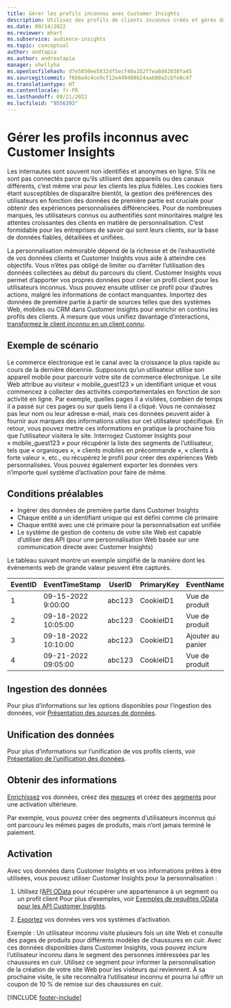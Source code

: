 ```yaml
---
title: Gérer les profils inconnus avec Customer Insights
description: Utilisez des profils de clients inconnus créés et gérés dans Dynamics 365 Customer Insights.
ms.date: 09/14/2022
ms.reviewer: mhart
ms.subservice: audience-insights
ms.topic: conceptual
author: andtapia
ms.author: andreatapia
manager: shellyha
ms.openlocfilehash: d7e5050ee5832df5ecf40a352f7ea8d42830fa45
ms.sourcegitcommit: f6b6a4c4ce9cf12e449488b24aab80a2cbfe0c47
ms.translationtype: HT
ms.contentlocale: fr-FR
ms.lasthandoff: 09/21/2022
ms.locfileid: "9556393"
---
```

# <a name="manage-unknown-profiles-with-customer-insights"></a>Gérer les profils inconnus avec Customer Insights

Les internautes sont souvent non identifiés et anonymes en ligne. S’ils ne sont pas connectés parce qu’ils utilisent des appareils ou des canaux différents, c’est même vrai pour les clients les plus fidèles. Les cookies tiers étant susceptibles de disparaître bientôt, la gestion des préférences des utilisateurs en fonction des données de première partie est cruciale pour obtenir des expériences personnalisées différenciées. Pour de nombreuses marques, les utilisateurs connus ou authentifiés sont minoritaires malgré les attentes croissantes des clients en matière de personnalisation. C’est formidable pour les entreprises de savoir qui sont leurs clients, sur la base de données fiables, détaillées et unifiées.

La personnalisation mémorable dépend de la richesse et de l’exhaustivité de vos données clients et Customer Insights vous aide à atteindre ces objectifs. Vous n’êtes pas obligé de limiter ou d’arrêter l’utilisation des données collectées au début du parcours du client. Customer Insights vous permet d’apporter vos propres données pour créer un profil client pour les utilisateurs inconnus. Vous pouvez ensuite utiliser ce profil pour d’autres actions, malgré les informations de contact manquantes. Importez des données de première partie à partir de sources telles que des systèmes Web, mobiles ou CRM dans Customer Insights pour enrichir en continu les profils des clients. À mesure que vous unifiez davantage d’interactions, [transformez le client *inconnu* en un client *connu*](unknown-to-known.md).

## <a name="sample-scenario"></a>Exemple de scénario

Le commerce électronique est le canal avec la croissance la plus rapide au cours de la dernière décennie. Supposons qu’un utilisateur utilise son appareil mobile pour parcourir votre site de commerce électronique. Le site Web attribue au visiteur « mobile_guest123 » un identifiant unique et vous commencez à collecter des activités comportementales en fonction de son activité en ligne. Par exemple, quelles pages il a visitées, combien de temps il a passé sur ces pages ou sur quels liens il a cliqué. Vous ne connaissez pas leur nom ou leur adresse e-mail, mais ces données peuvent aider à fournir aux marques des informations utiles sur cet utilisateur spécifique. En retour, vous pouvez mettre ces informations en pratique la prochaine fois que l’utilisateur visitera le site. Interrogez Customer Insights pour « mobile_guest123 » pour récupérer la liste des segments de l’utilisateur, tels que « organiques », « clients mobiles en précommande », « clients à forte valeur », etc., ou récupérez le profil pour créer des expériences Web personnalisées. Vous pouvez également exporter les données vers n’importe quel système d’activation pour faire de même.

## <a name="prerequisites"></a>Conditions préalables

- Ingérer des données de première partie dans Customer Insights
- Chaque entité a un identifiant unique qui est défini comme clé primaire
- Chaque entité avec une clé primaire pour la personnalisation est unifiée
- Le système de gestion de contenu de votre site Web est capable d’utiliser des API (pour une personnalisation Web basée sur une communication directe avec Customer Insights)

Le tableau suivant montre un exemple simplifié de la manière dont les événements web de grande valeur peuvent être capturés.

|EventID|EventTimeStamp|UserID|PrimaryKey|EventName|
|--|--|--|--|--|
|1|09-15-2022 9:00:00|abc123|CookieID1|Vue de produit|
|2|09-18-2022 10:05:00|abc123|CookieID1|Vue de produit|
|3|09-18-2022 10:10:00|abc123|CookieID1|Ajouter au panier|
|4|09-21-2022 09:05:00|abc123|CookieID1|Vue de produit|

## <a name="data-ingestion"></a>Ingestion des données

Pour plus d’informations sur les options disponibles pour l’ingestion des données, voir [Présentation des sources de données](data-sources.md).

## <a name="data-unification"></a>Unification des données

Pour plus d’informations sur l’unification de vos profils clients, voir [Présentation de l’unification des données](data-unification.md).

## <a name="get-insights"></a>Obtenir des informations

[Enrichissez](enrichment-hub.md) vos données, créez des [mesures](measures.md) et créez des [segments](segments.md) pour une activation ultérieure.

Par exemple, vous pouvez créer des segments d’utilisateurs inconnus qui ont parcouru les mêmes pages de produits, mais n’ont jamais terminé le paiement.

## <a name="activation"></a>Activation

Avec vos données dans Customer Insights et vos informations prêtes à être utilisées, vous pouvez utiliser Customer Insights pour la personnalisation :

1. Utilisez l’[API OData](apis.md) pour récupérer une appartenance à un segment ou un profil client Pour plus d’exemples, voir [Exemples de requêtes OData pour les API Customer Insights](odata-examples.md).

1. [Exportez](export-destinations.md) vos données vers vos systèmes d’activation.

Exemple : Un utilisateur inconnu visite plusieurs fois un site Web et consulte des pages de produits pour différents modèles de chaussures en cuir. Avec ces données disponibles dans Customer Insights, vous pouvez inclure l’utilisateur inconnu dans le segment des personnes intéressées par les chaussures en cuir. Utilisez ce segment pour informer la personnalisation de la création de votre site Web pour les visiteurs qui reviennent. À sa prochaine visite, le site reconnaîtra l’utilisateur inconnu et pourra lui offrir un coupon de 10 % de remise sur des chaussures en cuir.

[!INCLUDE [footer-include](includes/footer-banner.md)]
